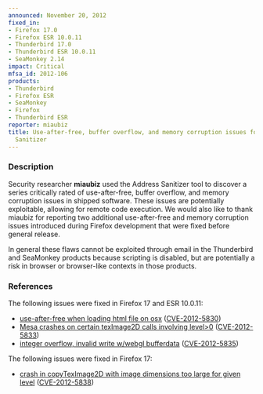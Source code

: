 ```yaml
---
announced: November 20, 2012
fixed_in:
- Firefox 17.0
- Firefox ESR 10.0.11
- Thunderbird 17.0
- Thunderbird ESR 10.0.11
- SeaMonkey 2.14
impact: Critical
mfsa_id: 2012-106
products:
- Thunderbird
- Firefox ESR
- SeaMonkey
- Firefox
- Thunderbird ESR
reporter: miaubiz
title: Use-after-free, buffer overflow, and memory corruption issues found using Address
  Sanitizer
---
```


<h3>Description</h3>

<p>Security researcher <strong>miaubiz</strong> used the Address Sanitizer tool
to discover a series critically rated of use-after-free, buffer overflow, and memory corruption issues in shipped software. These issues are potentially exploitable, allowing for remote code execution. We would also like to thank miaubiz for reporting two additional use-after-free and memory corruption issues introduced during Firefox development that were fixed before general release. 
</p>

<p class="note">In general these flaws cannot be exploited through email in the
Thunderbird and SeaMonkey products because scripting is disabled, but are
potentially a risk in browser or browser-like contexts in those products.</p>


<h3>References</h3>

<p>The following issues were fixed in Firefox 17 and ESR 10.0.11:</p>

<ul>
  <li><a href="https://bugzilla.mozilla.org/show_bug.cgi?id=775228">
      use-after-free when loading html file on osx</a> (<a href="http://cve.mitre.org/cgi-bin/cvename.cgi?name=CVE-2012-5830" class="ex-ref">CVE-2012-5830</a>)</li>
  <li><a href="https://bugzilla.mozilla.org/show_bug.cgi?id=785734">
      Mesa crashes on certain texImage2D calls involving level&gt;0</a> (<a href="http://cve.mitre.org/cgi-bin/cvename.cgi?name=CVE-2012-5833" class="ex-ref">CVE-2012-5833</a>)</li>
  <li><a href="https://bugzilla.mozilla.org/show_bug.cgi?id=790879">
      integer overflow, invalid write w/webgl bufferdata</a> (<a href="http://cve.mitre.org/cgi-bin/cvename.cgi?name=CVE-2012-5835" class="ex-ref">CVE-2012-5835</a>)</li>
</ul>

<p>The following issues were fixed in Firefox 17:</p>

<ul>
  <li><a href="https://bugzilla.mozilla.org/show_bug.cgi?id=802778">
      crash in copyTexImage2D with image dimensions too large for given level</a> (<a href="http://cve.mitre.org/cgi-bin/cvename.cgi?name=CVE-2012-5838" class="ex-ref">CVE-2012-5838</a>)</li>
</ul>



